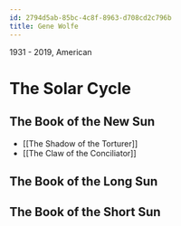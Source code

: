```yaml
---
id: 2794d5ab-85bc-4c8f-8963-d708cd2c796b
title: Gene Wolfe
---
```


1931 - 2019, American

# The Solar Cycle

## The Book of the New Sun

- [[The Shadow of the Torturer]]
- [[The Claw of the Conciliator]]

## The Book of the Long Sun

## The Book of the Short Sun
